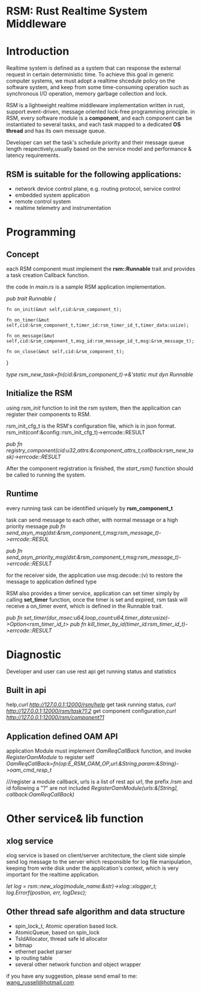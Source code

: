 RSM: Rust Realtime System Middleware
=====
Introduction
===
Realtime system is defined as a system that can response the external request in certain deterministic time. To achieve this goal in generic computer systems, we must adopt a realtime shcedule policy on the software system, and keep from some time-consuming operation such as synchronous I/O operation, memory garbage collection and lock.

RSM is a lightweight realtime middleware implementation written in rust, support event-driven, message oriented lock-free programming principle. in RSM, every software module is a **component**, and each component can be instantiated to several tasks, and each task mapped to a dedicated **OS thread** and has its own message queue.

Developer can set the task's schedule priority and their message queue length respectively,usually based on the service model and performance & latency requirements.

RSM is suitable for the following applications:
----
- network device control plane, e.g. routing protocol, service control
- embedded system application
- remote control system
- realtime telemetry and instrumentation

Programming
===

Concept
---

each RSM component must implement the **rsm::Runnable** trait and provides a task creation Callback function.

the code in *main.rs* is a sample RSM application implementation.

*pub trait Runnable {*

    fn on_init(&mut self,cid:&rsm_component_t);

    fn on_timer(&mut self,cid:&rsm_component_t,timer_id:rsm_timer_id_t,timer_data:usize);

    fn on_message(&mut self,cid:&rsm_component_t,msg_id:rsm_message_id_t,msg:&rsm_message_t);

    fn on_close(&mut self,cid:&rsm_component_t);

}

*type rsm_new_task=fn(cid:&rsm_component_t)->&'static mut dyn Runnable*


Initialize the RSM
---
using *rsm_init* function to init the rsm system, then the applicaition can register their components to RSM.

rsm_init_cfg_t is the RSM's configuration file, which is in json format.
rsm_init(conf:&config::rsm_init_cfg_t)->errcode::RESULT

*pub fn registry_component(cid:u32,attrs:&component_attrs_t,callback:rsm_new_task)->errcode::RESULT*

After the component registration is finished, the *start_rsm()* function should be called to running the system.

Runtime
---
every running task can be identified uniquely by **rsm_component_t**

task can send message to each other, with normal message or a high priority message
*pub fn send_asyn_msg(dst:&rsm_component_t,msg:rsm_message_t)->errcode::RESUL*

*pub fn send_asyn_priority_msg(dst:&rsm_component_t,msg:rsm_message_t)->errcode::RESULT*

for the receiver side, the application use msg.decode::<T>(v) to restore the message to application defined type

RSM also provides a timer service, application can set timer simply by calling **set_timer** function, once the timer is set and expired, rsm task will receive a on_timer event, which is defined in the Runnable trait.

*pub fn set_timer(dur_msec:u64,loop_count:u64,timer_data:usize)->Option<rsm_timer_id_t>*
*pub fn kill_timer_by_id(timer_id:rsm_timer_id_t)->errcode::RESULT*

Diagnostic
===
Developer and user can use rest api get running status and statistics

Built in api
---
help,*curl http://127.0.0.1:12000/rsm/help*
get task running status, *curl http://127.0.0.1:12000/rsm/task?1:2*
get component configuration,*curl http://127.0.0.1:12000/rsm/component?1*

Application defined OAM API
---
application Module must implement *OamReqCallBack* function, and invoke *RegisterOamModule* to register self
*OamReqCallBack=fn(op:E_RSM_OAM_OP,url:&String,param:&String)->oam_cmd_resp_t*

///register a module callback, urls is a list of rest api url, the prefix /rsm and id following a "?" are not included
*RegisterOamModule(urls:&[String], callback:OamReqCallBack)*

Other service& lib function
===
xlog service
---
xlog service is based on client/server architecture, the client side simple send log message to the server which responsible for log file manipulation, keeping from write disk under the application's context, which is very important for the realtime application.

*let log = rsm::new_xlog(module_name:&str)->xlog::xlogger_t;*
*log.Errorf(postion, err, logDesc);*

Other thread safe algorithm and data structure
---
+ spin_lock_t, Atomic operation based lock.
+ AtomicQueue, based on spin_lock
+ TsIdAllocator, thread safe Id allocator
+ bitmap
+ ethernet packet parser
+ Ip routing table
+ several other network function and object wrapper

if you have any suggestion, please send email to me: <wang_russell@hotmail.com>